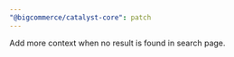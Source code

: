 ```yaml
---
"@bigcommerce/catalyst-core": patch
---
```


Add more context when no result is found in search page.

